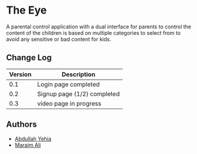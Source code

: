 # The Eye

A parental control application with a dual interface for parents to control
the content of the children is based on multiple categories to select from
to avoid any sensitive or bad content for kids.

## Change Log

| Version | Description |
| --- | -- |
| 0.1 | Login page completed |
| 0.2 | Signup page (1/2) completed |
| 0.3     | video page in progress |

## Authors

- [Abdullah Yehia](https://github.com/A-Yehia19)
- [Maraim Ali](https://github.com/mariam2001)
